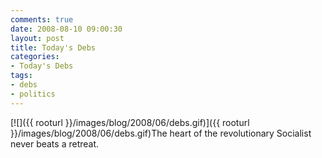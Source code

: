 ```yaml
---
comments: true
date: 2008-08-10 09:00:30
layout: post
title: Today's Debs
categories:
- Today's Debs
tags:
- debs
- politics
---
```


[![]({{ rooturl }}/images/blog/2008/06/debs.gif)]({{ rooturl }}/images/blog/2008/06/debs.gif)The heart of the revolutionary Socialist never beats a retreat.
